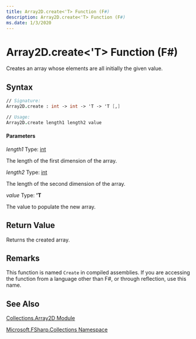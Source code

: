 ```yaml
---
title: Array2D.create<'T> Function (F#)
description: Array2D.create<'T> Function (F#)
ms.date: 1/3/2020
---
```


# Array2D.create<'T> Function (F#)

Creates an array whose elements are all initially the given value.


## Syntax

```fsharp
// Signature:
Array2D.create : int -> int -> 'T -> 'T [,]

// Usage:
Array2D.create length1 length2 value
```

#### Parameters

*length1*
Type: [int](https://msdn.microsoft.com/library/025d5455-3622-4ea5-9573-3ecbd4ee1375)

The length of the first dimension of the array.

*length2*
Type: [int](https://msdn.microsoft.com/library/025d5455-3622-4ea5-9573-3ecbd4ee1375)

The length of the second dimension of the array.

*value*
Type: **'T**

The value to populate the new array.

## Return Value

Returns the created array.

## Remarks

This function is named `Create` in compiled assemblies. If you are accessing the function from a language other than F#, or through reflection, use this name.

## See Also

[Collections.Array2D Module](index.md)

[Microsoft.FSharp.Collections Namespace](../Microsoft.FSharp.Collections-Namespace.md)